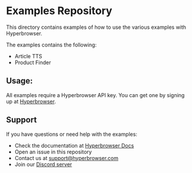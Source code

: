 # Examples Repository

This directory contains examples of how to use the various examples with Hyperbrowser.

The examples contains the following:

- Article TTS
- Product Finder

## Usage:

All examples require a Hyperbrowser API key. You can get one by signing up at [Hyperbrowser](https://app.hyperbrowser.ai).

## Support

If you have questions or need help with the examples:

- Check the documentation at [Hyperbrowser Docs](https://docs.hyperbrowser.com)
- Open an issue in this repository
- Contact us at [support@hyperbrowser.com](mailto:support@hyperbrowser.com)
- Join our [Discord server](https://discord.gg/zsYzsgVRjh)
